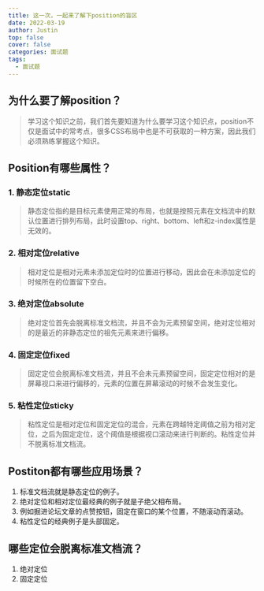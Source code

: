 ```yaml
---
title: 这一次，一起来了解下position的盲区
date: 2022-03-19
author: Justin
top: false
cover: false
categories: 面试题
tags:
  - 面试题
---
```


## 为什么要了解position？
> 学习这个知识之前，我们首先要知道为什么要学习这个知识点，position不仅是面试中的常考点，很多CSS布局中也是不可获取的一种方案，因此我们必须熟练掌握这个知识。

## Position有哪些属性？
### 1. 静态定位static
> 静态定位指的是目标元素使用正常的布局，也就是按照元素在文档流中的默认位置进行排列布局，此时设置top、right、bottom、left和z-index属性是无效的。

### 2. 相对定位relative
> 相对定位是相对元素未添加定位时的位置进行移动，因此会在未添加定位的时候所在的位置留下空白。

### 3. 绝对定位absolute
> 绝对定位首先会脱离标准文档流，并且不会为元素预留空间，绝对定位相对的是最近的非静态定位的祖先元素来进行偏移。

### 4. 固定定位fixed
> 固定定位会脱离标准文档流，并且不会未元素预留空间，固定定位相对的是屏幕视口来进行偏移的，元素的位置在屏幕滚动的时候不会发生变化。

### 5. 粘性定位sticky
> 粘性定位是相对定位和固定定位的混合，元素在跨越特定阈值之前为相对定位，之后为固定定位，这个阈值是根据视口滚动来进行判断的。粘性定位并不脱离标准文档流。

## Postiton都有哪些应用场景？
1. 标准文档流就是静态定位的例子。
2. 绝对定位和相对定位最经典的例子就是子绝父相布局。
3. 例如掘进论坛文章的点赞按钮，固定在窗口的某个位置，不随滚动而滚动。
4. 粘性定位的经典例子是头部固定。

## 哪些定位会脱离标准文档流？
1. 绝对定位
2. 固定定位
